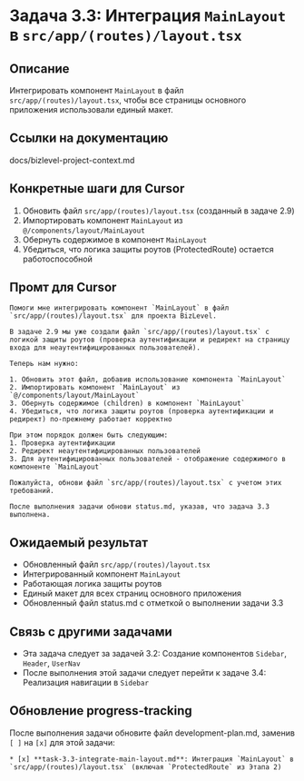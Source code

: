 # Задача 3.3: Интеграция `MainLayout` в `src/app/(routes)/layout.tsx`

## Описание
Интегрировать компонент `MainLayout` в файл `src/app/(routes)/layout.tsx`, чтобы все страницы основного приложения использовали единый макет.

## Ссылки на документацию
docs/bizlevel-project-context.md


## Конкретные шаги для Cursor
1. Обновить файл `src/app/(routes)/layout.tsx` (созданный в задаче 2.9)
2. Импортировать компонент `MainLayout` из `@/components/layout/MainLayout`
3. Обернуть содержимое в компонент `MainLayout`
4. Убедиться, что логика защиты роутов (ProtectedRoute) остается работоспособной

## Промт для Cursor
```
Помоги мне интегрировать компонент `MainLayout` в файл `src/app/(routes)/layout.tsx` для проекта BizLevel.

В задаче 2.9 мы уже создали файл `src/app/(routes)/layout.tsx` с логикой защиты роутов (проверка аутентификации и редирект на страницу входа для неаутентифицированных пользователей).

Теперь нам нужно:

1. Обновить этот файл, добавив использование компонента `MainLayout`
2. Импортировать компонент `MainLayout` из `@/components/layout/MainLayout`
3. Обернуть содержимое (children) в компонент `MainLayout`
4. Убедиться, что логика защиты роутов (проверка аутентификации и редирект) по-прежнему работает корректно

При этом порядок должен быть следующим:
1. Проверка аутентификации
2. Редирект неаутентифицированных пользователей
3. Для аутентифицированных пользователей - отображение содержимого в компоненте `MainLayout`

Пожалуйста, обнови файл `src/app/(routes)/layout.tsx` с учетом этих требований.

После выполнения задачи обнови status.md, указав, что задача 3.3 выполнена.
```

## Ожидаемый результат
- Обновленный файл `src/app/(routes)/layout.tsx`
- Интегрированный компонент `MainLayout`
- Работающая логика защиты роутов
- Единый макет для всех страниц основного приложения
- Обновленный файл status.md с отметкой о выполнении задачи 3.3

## Связь с другими задачами
- Эта задача следует за задачей 3.2: Создание компонентов `Sidebar`, `Header`, `UserNav`
- После выполнения этой задачи следует перейти к задаче 3.4: Реализация навигации в `Sidebar`

## Обновление progress-tracking
После выполнения задачи обновите файл development-plan.md, заменив `[ ]` на `[x]` для этой задачи:
```
* [x] **task-3.3-integrate-main-layout.md**: Интеграция `MainLayout` в `src/app/(routes)/layout.tsx` (включая `ProtectedRoute` из Этапа 2)
```
